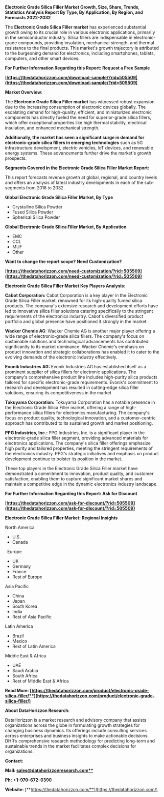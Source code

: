 ﻿**Electronic Grade Silica Filler Market Growth, Size, Share, Trends, Statistics Analysis Report By Type, By Application, By Region, and Forecasts 2022-2032**

The **Electronic Grade Silica Filler market** has experienced substantial growth owing to its crucial role in various electronic applications, primarily in the semiconductor industry. Silica fillers are indispensable in electronic-grade compounds, providing insulation, mechanical strength, and thermal resistance to the final products. This market's growth trajectory is attributed to the burgeoning demand for electronics, including smartphones, tablets, computers, and other smart devices. 

**For Further Information Regarding this Report: Request a Free Sample**	

[**https://thedatahorizzon.com/download-sample/?rid=505509](https://thedatahorizzon.com/download-sample/?rid=505509)** 

**Market Overview:**

The **Electronic Grade Silica Filler market** has witnessed robust expansion due to the increasing consumption of electronic devices globally. The escalating demand for high-quality, efficient, and miniaturized electronic components has directly fueled the need for superior-grade silica fillers, which offer exceptional properties like high thermal stability, electrical insulation, and enhanced mechanical strength.

**Additionally, the market has seen a significant surge in demand for electronic-grade silica fillers in emerging technologies** such as 5G infrastructure development, electric vehicles, IoT devices, and renewable energy systems. These advancements further drive the market's growth prospects.

**Segments Covered in the Electronic Grade Silica Filler Market Report:** 

This report forecasts revenue growth at global, regional, and country levels and offers an analysis of latest industry developments in each of the sub-segments from 2018 to 2032.

**Global Electronic Grade Silica Filler Market, By Type**

- Crystalline Silica Powder
- Fused Silica Powder
- Spherical Silica Powder

**Global Electronic Grade Silica Filler Market, By Application**

- EMC
- CCL
- MUF
- Other

**Want to change the report scope? Need Customization?**

[**https://thedatahorizzon.com/need-customization/?rid=505509](https://thedatahorizzon.com/need-customization/?rid=505509)** 

**Electronic Grade Silica Filler Market Key Players Analysis**:

**Cabot Corporation:** Cabot Corporation is a key player in the Electronic Grade Silica Filler market, renowned for its high-quality fumed silica products. The company's extensive research and development efforts have led to innovative silica filler solutions catering specifically to the stringent requirements of the electronics industry. Cabot's diversified product portfolio and global presence have positioned it strongly in the market.

**Wacker Chemie AG**: Wacker Chemie AG is another major player offering a wide range of electronic-grade silica fillers. The company's focus on sustainable solutions and technological advancements has contributed significantly to its market dominance. Wacker Chemie's emphasis on product innovation and strategic collaborations has enabled it to cater to the evolving demands of the electronic industry effectively.

**Evonik Industries AG:** Evonik Industries AG has established itself as a prominent supplier of silica fillers for electronic applications. The company's comprehensive product line includes high-purity silica products tailored for specific electronic-grade requirements. Evonik's commitment to research and development has resulted in cutting-edge silica filler solutions, ensuring its competitiveness in the market.

**Tokuyama Corporation:** Tokuyama Corporation has a notable presence in the Electronic Grade Silica Filler market, offering a range of high-performance silica fillers for electronics manufacturing. The company's focus on product quality, technological innovation, and a customer-centric approach has contributed to its sustained growth and market positioning.

**PPG Industries, Inc.:** PPG Industries, Inc. is a significant player in the electronic-grade silica filler segment, providing advanced materials for electronics applications. The company's silica filler offerings emphasize high purity and tailored properties, meeting the stringent requirements of the electronics industry. PPG's strategic initiatives and emphasis on product development continue to bolster its position in the market.

These top players in the Electronic Grade Silica Filler market have demonstrated a commitment to innovation, product quality, and customer satisfaction, enabling them to capture significant market shares and maintain a competitive edge in the dynamic electronics industry landscape.

**For Further Information Regarding this Report: Ask for Discount**	

[**https://thedatahorizzon.com/ask-for-discount/?rid=505509](https://thedatahorizzon.com/ask-for-discount/?rid=505509)**  

**Electronic Grade Silica Filler Market: Regional Insights**

North America

- U.S.
- Canada

` `Europe

- UK
- Germany
- France
- Rest of Europe

Asia Pacific

- China
- Japan
- South Korea
- India
- Rest of Asia Pacific

Latin America

- Brazil
- Mexico
- Rest of Latin America

Middle East & Africa

- UAE
- Saudi Arabia
- South Africa
- Rest of Middle East & Africa

**Read More: [https://thedatahorizzon.com/product/electronic-grade-silica-filler/**](https://thedatahorizzon.com/product/electronic-grade-silica-filler/)** 

**About DataHorizzon Research:**

DataHorizzon is a market research and advisory company that assists organizations across the globe in formulating growth strategies for changing business dynamics. Its offerings include consulting services across enterprises and business insights to make actionable decisions. DHR’s comprehensive research methodology for predicting long-term and sustainable trends in the market facilitates complex decisions for organizations.

**Contact:**

**Mail: [sales@datahorizzonresearch.com**](mailto:sales@datahorizzonresearch.com)**

**Ph:** **+1–970–672–0390**

**Website:** [**https://thedatahorizzon.com/**](https://thedatahorizzon.com/)

